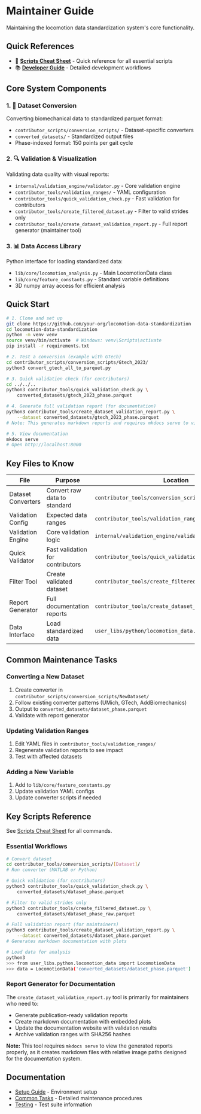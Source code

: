 # Maintainer Guide

Maintaining the locomotion data standardization system's core functionality.

## Quick References

- 🚀 **[Scripts Cheat Sheet](scripts_cheatsheet.md)** - Quick reference for all essential scripts
- 📚 **[Developer Guide](developer_guide.md)** - Detailed development workflows

## Core System Components

### 1. 🔄 **Dataset Conversion**
Converting biomechanical data to standardized parquet format:
- `contributor_scripts/conversion_scripts/` - Dataset-specific converters
- `converted_datasets/` - Standardized output files
- Phase-indexed format: 150 points per gait cycle

### 2. 🔍 **Validation & Visualization**
Validating data quality with visual reports:
- `internal/validation_engine/validator.py` - Core validation engine
- `contributor_tools/validation_ranges/` - YAML configuration
- `contributor_tools/quick_validation_check.py` - Fast validation for contributors
- `contributor_tools/create_filtered_dataset.py` - Filter to valid strides only
- `contributor_tools/create_dataset_validation_report.py` - Full report generator (maintainer tool)

### 3. 📊 **Data Access Library**
Python interface for loading standardized data:
- `lib/core/locomotion_analysis.py` - Main LocomotionData class
- `lib/core/feature_constants.py` - Standard variable definitions
- 3D numpy array access for efficient analysis

## Quick Start

```bash
# 1. Clone and set up
git clone https://github.com/your-org/locomotion-data-standardization
cd locomotion-data-standardization
python -m venv venv
source venv/bin/activate  # Windows: venv\Scripts\activate
pip install -r requirements.txt

# 2. Test a conversion (example with GTech)
cd contributor_scripts/conversion_scripts/Gtech_2023/
python3 convert_gtech_all_to_parquet.py

# 3. Quick validation check (for contributors)
cd ../../..
python3 contributor_tools/quick_validation_check.py \
    converted_datasets/gtech_2023_phase.parquet

# 4. Generate full validation report (for documentation)
python3 contributor_tools/create_dataset_validation_report.py \
    --dataset converted_datasets/gtech_2023_phase.parquet
# Note: This generates markdown reports and requires mkdocs serve to view

# 5. View documentation
mkdocs serve
# Open http://localhost:8000
```

## Key Files to Know

| File | Purpose | Location |
|------|---------|----------|
| Dataset Converters | Convert raw data to standard | `contributor_tools/conversion_scripts/*/` |
| Validation Config | Expected data ranges | `contributor_tools/validation_ranges/*.yaml` |
| Validation Engine | Core validation logic | `internal/validation_engine/validator.py` |
| Quick Validator | Fast validation for contributors | `contributor_tools/quick_validation_check.py` |
| Filter Tool | Create validated dataset | `contributor_tools/create_filtered_dataset.py` |
| Report Generator | Full documentation reports | `contributor_tools/create_dataset_validation_report.py` |
| Data Interface | Load standardized data | `user_libs/python/locomotion_data.py` |

## Common Maintenance Tasks

### Converting a New Dataset
1. Create converter in `contributor_scripts/conversion_scripts/NewDataset/`
2. Follow existing converter patterns (UMich, GTech, AddBiomechanics)
3. Output to `converted_datasets/dataset_phase.parquet`
4. Validate with report generator

### Updating Validation Ranges
1. Edit YAML files in `contributor_tools/validation_ranges/`
2. Regenerate validation reports to see impact
3. Test with affected datasets

### Adding a New Variable
1. Add to `lib/core/feature_constants.py`
2. Update validation YAML configs
3. Update converter scripts if needed

## Key Scripts Reference

See [Scripts Cheat Sheet](../reference/scripts_cheatsheet.md) for all commands.

### Essential Workflows
```bash
# Convert dataset
cd contributor_tools/conversion_scripts/[Dataset]/
# Run converter (MATLAB or Python)

# Quick validation (for contributors)
python3 contributor_tools/quick_validation_check.py \
    converted_datasets/dataset_phase.parquet

# Filter to valid strides only
python3 contributor_tools/create_filtered_dataset.py \
    converted_datasets/dataset_phase_raw.parquet

# Full validation report (for maintainers)
python3 contributor_tools/create_dataset_validation_report.py \
    --dataset converted_datasets/dataset_phase.parquet
# Generates markdown documentation with plots

# Load data for analysis
python3
>>> from user_libs.python.locomotion_data import LocomotionData
>>> data = LocomotionData('converted_datasets/dataset_phase.parquet')
```

### Report Generator for Documentation

The `create_dataset_validation_report.py` tool is primarily for maintainers who need to:
- Generate publication-ready validation reports
- Create markdown documentation with embedded plots
- Update the documentation website with validation results
- Archive validation ranges with SHA256 hashes

**Note:** This tool requires `mkdocs serve` to view the generated reports properly, as it creates markdown files with relative image paths designed for the documentation system.

## Documentation

- [Setup Guide](setup.md) - Environment setup
- [Common Tasks](tasks.md) - Detailed maintenance procedures
- [Testing](testing.md) - Test suite information